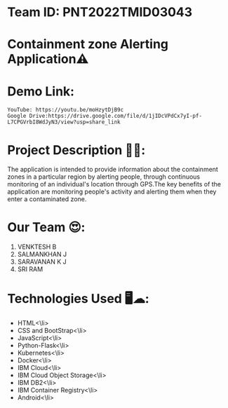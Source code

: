 # Team ID: PNT2022TMID03043
# Containment zone Alerting Application⚠️

# Demo Link: </br>
    YouTube: https://youtu.be/moHzytDjB9c
    Google Drive:https://drive.google.com/file/d/1jIDcVPdCx7yI-pf-L7CPGVrbI8WdJyN3/view?usp=share_link
  
# Project Description 📜📜:
The application is intended to provide information about the containment zones in a particular region by alerting people, through continuous monitoring of an individual's location through GPS.The key benefits of the application are monitoring people's activity and alerting them when they enter a contaminated zone.

# Our Team 😍:
1. VENKTESH B
2. SALMANKHAN J
3. SARAVANAN K J
4. SRI RAM

# Technologies Used 🖥️☁:
<ul>
<li>HTML<\li>
<li>CSS and BootStrap<\li>
<li>JavaScript<\li>
<li>Python-Flask<\li>
<li>Kubernetes<\li>
<li>Docker<\li>
<li>IBM Cloud<\li>
<li>IBM Cloud Object Storage<\li>
<li>IBM DB2<\li>
<li>IBM Container Registry<\li>
<li>Android<\li>
</ul>
